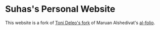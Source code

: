 # Suhas's Personal Website

This website is a fork of [Toni Deleo's fork](https://github.com/tonideleo/tonideleo.github.io) of Maruan Alshedivat's [al-folio](https://github.com/alshedivat/al-folio).
